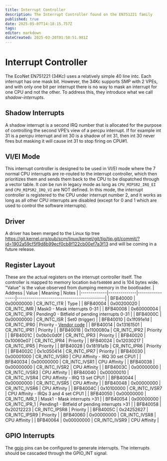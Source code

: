 ```yaml
---
title: Interrupt Controller
description: The Interrupt Controller found on the EN751221 family
published: true
date: 2025-05-07T14:18:15.757Z
tags: 
editor: markdown
dateCreated: 2025-03-20T01:50:51.981Z
---
```


# Interrupt Controller
The EcoNet EN751221 (34Kc) uses a relatively simple 40 line intc. Each interrupt has one mask bit. However, the 34Kc supports SMP with 2 VPEs, and with only one bit per interrupt there is no way to mask an interrupt for one CPU and not the other. To address this, they introduce what we call *shadow-interrupts*.

## Shadow Interrupts
A shadow interrupt is a second IRQ number that is allocated for the purpose of controlling the second VPE’s view of a percpu interrupt. If for example int 31 is a percpu interrupt and int 30 is a shadow of int 31, then int 30 never fires but masking it will cause int 31 to stop firing on CPU#1.

## VI/EI Mode
This interrupt controller is designed to be used in VI/EI mode where the 7 normal CPU interrupts are re-routed to the interrupt controller, which then prioritizes them and sends them back to the CPU to be dispatched through a vector table. It *can* be run in legacy mode as long as `CPU_MIPSR2_IRQ_EI` and `CPU_MIPSR2_IRQ_VI` are NOT defined. In this mode, the interrupt controller is registered to the CPU under interrupt number 2, and it works as long as all other CPU interrupts are disabled (except for 0 and 1 which are used to control the software interrupts).

## Driver
A driver has been merged to the Linux tip tree https://git.kernel.org/pub/scm/linux/kernel/git/tip/tip.git/commit/?id=1902a59cf5f9d8b99ecf0cb8f122cb00ef7a3f13 and will be coming in a future release.

## Register Layout
These are the actual registers on the interrupt controller itself. The controller is mapped to memory location `0xbfb40000` and is 104 bytes wide. "Value" is the value observed from dumping memory in the bootloader.
| Address     | Value | Meaning         | Notes                                      |
|-------------|--------------|-----------------|--------------------------------------------|
| BFB40000  | 0x00000000   | CR_INTC_ITR     | Type                                       |
| BFB40004    | 0x00200020   | CR_INTC_IMR     | Mask0 - Mask interrupts 0-31              |
| BFB40008    | 0x60000004   | CR_INTC_IPR     | Pending0 - Bitfield of pending interrupts 0-31 |
| BFB4000C    | 0x00000000   | CR_INTC_ISR     | Set0 (trigger)                            |
| BFB40010    | 0x1f091e1d   | CR_INTC_IPR0    | Priority - [Vendor code](https://github.com/copslock/test/blob/aea3a43562e8d3dc0335624202fde08d713a18c2/tclinux_phoenix/bootrom/bootram/init/irq.c#L108) |
| BFB40014    | 0x13161501   | CR_INTC_IPR1    | Priority                                  |
| BFB40018    | 0x1100080a   | CR_INTC_IPR2    | Priority                                  |
| BFB4001C    | 0x0b0c0d0f   | CR_INTC_IPR3    | Priority                                  |
| BFB40020    | 0x10060e07   | CR_INTC_IPR4    | Priority                                  |
| BFB40024    | 0x12030217   | CR_INTC_IPR5    | Priority                                  |
| BFB40028    | 0x18191a1b   | CR_INTC_IPR6    | Priority                                  |
| BFB4002C    | 0x1c050414   | CR_INTC_IPR7    | Priority                                  |
| BFB40030    | 0x00001000   | CR_INTC_IVSR0   | CPU Affinity - IRQ 30 set CPU1            |
| BFB40034    | 0x00000000   | CR_INTC_IVSR1   | CPU Affinity                              |
| BFB40038    | 0x00000000   | CR_INTC_IVSR2   | CPU Affinity                              |
| BFB4003C    | 0x00000000   | CR_INTC_IVSR3   | CPU Affinity                              |
| BFB40040    | 0x00000010   | CR_INTC_IVSR4   | CPU Affinity - IRQ 13 set CPU1            |
| BFB40044    | 0x00000000   | CR_INTC_IVSR5   | CPU Affinity                              |
| BFB40048    | 0x00000000   | CR_INTC_IVSR6   | CPU Affinity                              |
| BFB4004C    | 0x10100000   | CR_INTC_IVSR7   | CPU Affinity - IRQs 3 and 4 set CPU1      |
| BFB40050    | 0x00000000   | CR_INTC_IMR_1   | Mask1 - Mask interrupts >31               |
| BFB40054    | 0x00000000   | CR_INTC_IPR_1   | Pending1 - Bitfield of pending interrupts >31 |
| BFB40058    | 0x20212223   | CR_INTC_IPSR8   | Priority                                  |
| BFB4005C    | 0x24252627   | CR_INTC_IPSR9   | Priority                                  |
| BFB40060    | 0x00000000   | CR_INTC_IVSR8   | CPU Affinity                              |
| BFB40064    | 0x00000000   | CR_INTC_IVSR9   | CPU Affinity                              |

## GPIO Interrupts

The [gpio](/hardware/EN7512/en7512-gpio) pins can be configured to generate interrupts. The interrupts should be cascaded through the GPIO_INT signal.